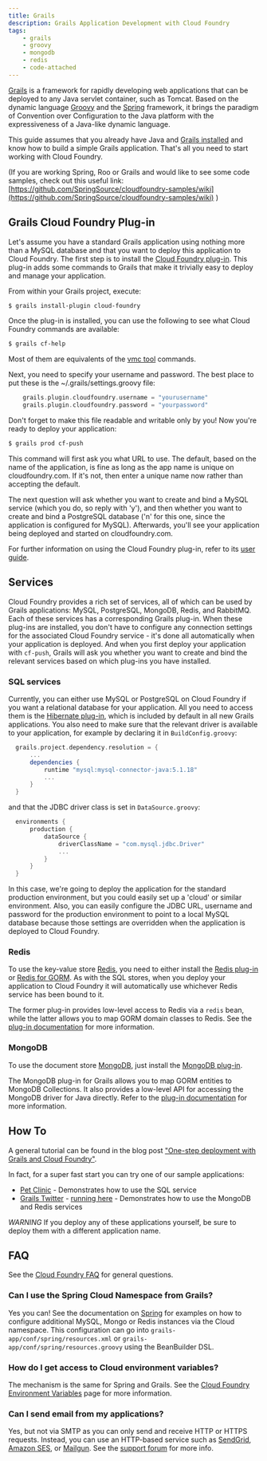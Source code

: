 ```yaml
---
title: Grails
description: Grails Application Development with Cloud Foundry
tags:
    - grails
    - groovy
    - mongodb
    - redis
    - code-attached
---
```


[Grails](http://grails.org) is a framework for rapidly developing web applications that can be deployed to any Java servlet container, such as Tomcat. Based on the dynamic language [Groovy](http://groovy.codehaus.org/) and the [Spring](http://www.springframework.org/) framework, it brings the paradigm of Convention over Configuration to the Java platform with the expressiveness of a Java-like dynamic language.

This guide assumes that you already have Java and [Grails installed](http://grails.org/Installation) and know how to build a simple Grails application. That's all you need to start working with Cloud Foundry.

(If you are working Spring, Roo or Grails and would like to see some code samples, check out this useful link: [https://github.com/SpringSource/cloudfoundry-samples/wiki](https://github.com/SpringSource/cloudfoundry-samples/wiki) )

## Grails Cloud Foundry Plug-in

Let's assume you have a standard Grails application using nothing more than a MySQL database and that you want to deploy this application to Cloud Foundry. The first step is to install the [Cloud Foundry plug-in](http://grails.org/plugin/cloud-foundry). This plug-in adds some commands to Grails that make it trivially easy to deploy and manage your application.

From within your Grails project, execute:

``` bash
$ grails install-plugin cloud-foundry
```

Once the plug-in is installed, you can use the following to see what Cloud Foundry commands are available:

``` bash
$ grails cf-help
```

Most of them are equivalents of the [vmc tool](/tools/vmc/vmc-quick-ref.html) commands.

Next, you need to specify your username and password. The best place to put these is the ~/.grails/settings.groovy file:

``` groovy
    grails.plugin.cloudfoundry.username = "yourusername"
    grails.plugin.cloudfoundry.password = "yourpassword"
```

Don't forget to make this file readable and writable only by you! Now you're ready to deploy your application:

```bash
$ grails prod cf-push
```

This command will first ask you what URL to use. The default, based on the name of the application, is fine as long as the app name is unique on cloudfoundry.com. If it's not, then enter a unique name now rather than accepting the default.

The next question will ask whether you want to create and bind a MySQL service (which you do, so reply with 'y'), and then whether you want to create and bind a PostgreSQL database ('n' for this one, since the application is configured for MySQL). Afterwards, you'll see your application being deployed and started on cloudfoundry.com.

For further information on using the Cloud Foundry plug-in, refer to its [user guide](http://grails-plugins.github.com/grails-cloud-foundry/).

## Services

Cloud Foundry provides a rich set of services, all of which can be used by Grails applications: MySQL, PostgreSQL, MongoDB, Redis, and RabbitMQ. Each of these services has a corresponding Grails plug-in. When these plug-ins are installed, you don't have to configure any connection settings for the associated Cloud Foundry service - it's done all automatically when your application is deployed. And when you first deploy your application with `cf-push`, Grails will ask you whether you want to create and bind the relevant services based on which plug-ins you have installed.

### SQL services

Currently, you can either use MySQL or PostgreSQL on Cloud Foundry if you want a relational database for your application. All you need to access them is the [Hibernate plug-in](http://grails.org/plugin/hibernate), which is included by default in all new Grails applications. You also need to make sure that the relevant driver is available to your application, for example by declaring it in `BuildConfig.groovy`:

```groovy
  grails.project.dependency.resolution = {
      ...
      dependencies {
          runtime "mysql:mysql-connector-java:5.1.18"
          ...
      }
  }

```

and that the JDBC driver class is set in `DataSource.groovy`:

```groovy
  environments {
      production {
          dataSource {
              driverClassName = "com.mysql.jdbc.Driver"
              ...
          }
      }
  }
```

In this case, we're going to deploy the application for the standard production environment, but you could easily set up a 'cloud' or similar environment.
Also, you can easily configure the JDBC URL, username and password for the production environment to point to a local MySQL database because those settings are overridden when the application is deployed to Cloud Foundry.

### Redis

To use the key-value store [Redis](http://redis.io), you need to either install the [Redis plug-in](http://grails.org/plugin/redis) or [Redis for GORM](http://grails.org/plugin/redis-gorm). As with the SQL stores, when you deploy your application to Cloud Foundry it will automatically use whichever Redis service has been bound to it.

The former plug-in provides low-level access to Redis via a `redis` bean, while the latter allows you to map GORM domain classes to Redis. See the [plug-in documentation](http://grails.github.com/inconsequential/redis/manual/index.html) for more information.

### MongoDB

To use the document store [MongoDB](http://www.mongodb.org/), just install the [MongoDB plug-in](http://grails.org/plugin/mongodb).

The MongoDB plug-in for Grails allows you to map GORM entities to MongoDB Collections. It also provides a low-level API for accessing the MongoDB driver for Java directly. Refer to the [plug-in documentation](http://grails.github.com/inconsequential/mongo/manual/index.html) for more information.

## How To

A general tutorial can be found in the blog post ["One-step deployment with Grails and Cloud Foundry"](http://blog.springsource.com/2011/04/12/one-step-deployment-with-grails-and-cloud-foundry/).

In fact, for a super fast start you can try one of our sample applications:

* [Pet Clinic](https://github.com/SpringSource/cloudfoundry-samples/tree/master/petclinic-grails) - Demonstrates how to use the SQL service
* [Grails Twitter](https://github.com/SpringSource/cloudfoundry-samples/tree/master/grailstwitter) - [running here](http://grailstwitter.cloudfoundry.com/) - Demonstrates how to use the MongoDB and Redis services

*WARNING* If you deploy any of these applications yourself, be sure to deploy them with a different application name.

## FAQ

See the [Cloud Foundry FAQ](http://www.cloudfoundry.com/faq) for general questions.

### Can I use the Spring Cloud Namespace from Grails?

Yes you can! See the documentation on [Spring](http://www.springsource.org/documentation) for examples on how to configure additional MySQL, Mongo or Redis instances via the Cloud namespace. This configuration can go into `grails-app/conf/spring/resources.xml` or `grails-app/conf/spring/resources.groovy` using the BeanBuilder DSL.

### How do I get access to Cloud environment variables?

The mechanism is the same for Spring and Grails. See the [Cloud Foundry Environment Variables](https://github.com/SpringSource/cloudfoundry-samples/wiki/Cloud-foundry-environment-variables) page for more information.

### Can I send email from my applications?

Yes, but not via SMTP as you can only send and receive HTTP or HTTPS requests. Instead, you can use an HTTP-based service such as [SendGrid](http://sendgrid.com/), [Amazon SES](http://aws.amazon.com/ses/), or [Mailgun](http://mailgun.net/). See the [support forum](http://support.cloudfoundry.com/entries/20023841) for more info.
